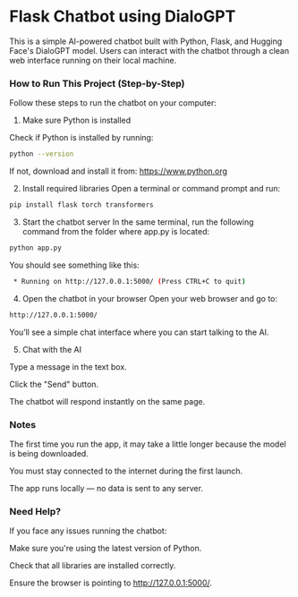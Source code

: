 #  Flask Chatbot using DialoGPT

This is a simple AI-powered chatbot built with Python, Flask, and Hugging Face's DialoGPT model. Users can interact with the chatbot through a clean web interface running on their local machine.



###  How to Run This Project (Step-by-Step)

Follow these steps to run the chatbot on your computer:

1. Make sure Python is installed

Check if Python is installed by running:

```bash
python --version
```

If not, download and install it from: https://www.python.org

 2. Install required libraries
Open a terminal or command prompt and run:
```bash
pip install flask torch transformers
```

 3. Start the chatbot server
In the same terminal, run the following command from the folder where app.py is located:
```bash
python app.py
```

You should see something like this:
```bash
 * Running on http://127.0.0.1:5000/ (Press CTRL+C to quit)
```

 4. Open the chatbot in your browser
Open your web browser and go to:
```bash
http://127.0.0.1:5000/
```

You’ll see a simple chat interface where you can start talking to the AI.

 5. Chat with the AI

Type a message in the text box.

Click the "Send" button.

The chatbot will respond instantly on the same page.

###  Notes

The first time you run the app, it may take a little longer because the model is being downloaded.

You must stay connected to the internet during the first launch.

The app runs locally — no data is sent to any server.

### Need Help?

If you face any issues running the chatbot:

Make sure you're using the latest version of Python.

Check that all libraries are installed correctly.

Ensure the browser is pointing to http://127.0.0.1:5000/.
